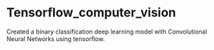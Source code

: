 # Tensorflow_computer_vision
Created a binary classification deep learning model with Convolutional Neural Networks using tensorflow.
